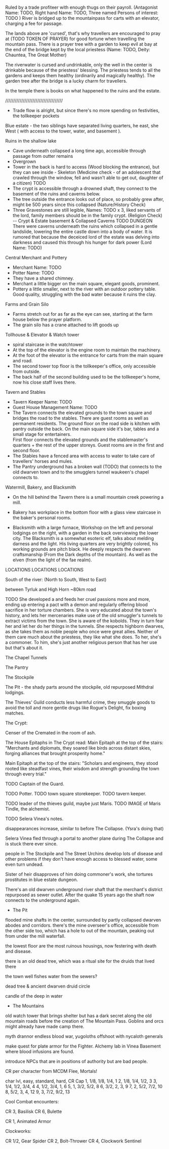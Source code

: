
Ruled by a trade profiteer with enough thugs on their payroll. (Antagonist Name: TODO, Right hand Name: TODO, Three named Persons of interest: TODO )
River is bridged up to the mountainpass for carts with an elevator, charging a fee for passage.


The lands above are 'cursed', that's why travellers are encouraged to pray at (TODO TOKEN OF PRAYER) 
for good fortune when travelling the mountain pass.
There is a prayer tree with a garden to keep evil at bay at the end of the bridge kept by the local priestess (Name: TODO, Deity: Chauntea, The Great Mother)

The riverwater is cursed and undrinkable, only the well in the center is drinkable because of the priestess' blessing. 
The priestess tends to all the gardens and keeps them healthy (ordinarily and magically healthy).
The garden tree after the bridge is a lucky charm for travellers. 

In the temple there is books on what happened to the ruins and the estate.




////////////////////////////////////


- Trade flow is alright, but since there's no more spending on festivities, the tollkeeper pockets 




Blue estate - the two siblings have separated living quarters, he east, she West ( with access to the tower, water, and basement ).



Ruins in the shallow lake
- Cave underneath collapsed a long time ago, accessible through passage from outter remains
- Overgrown
- Tower in the back is hard to access (Wood blocking the entrance), but they can see inside - Skeleton (Medicine check - of an adolescent that crawled through the window, fell and wasn't able to get out, daughter of a citizen) TODO
- The crypt is accessible through a drowned shaft, they connect to the basement of the ruins and caverns below.
- The tree outside the entrance looks out of place, so probably grew after, might be 500 years since this collapsed (Nature/History Check)
- Three Gravestones are still legible, Names: TODO x 3, liked servants of the lord, family members should be in the family crypt. (Religion Check)
-- Crypt & Estate basement & Collapsed Caverns TODO DUNGEON
There were caverns underneath the ruins which collapsed in a gentle landslide, lowering the entire castle down into a body of water.
It is rumored that because the deceiced lord of the estate was delving into darkness and caused this through his hunger for dark power (Lord Name: TODO)





Central Merchant and Pottery
- Merchant Name: TODO
- Potter Name: TODO
- They have a shared chimney.
- Merchant a little bigger on the main square, elegant goods, prominent.
- Pottery a little smaller, next to the river with an outdoor pottery table.
  Good quality, struggling with the bad water because it ruins the clay.



Farms and Grain Silo
- Farms stretch out for as far as the eye can see, starting at the farm house below the prayer platform.
- The grain silo has a crane attached to lift goods up 

Tollhouse & Elevator & Watch tower
- spiral staircase in the watchtower
- At the top of the elevator is the engine room to maintain the machinery.
- At the foot of the elevator is the entrance for carts from the main square and road.
- The second tower top floor is the tollkeeper's office, only accessible from outside.
- The back half of the second building used to be the tollkeeper's home, now his close staff lives there.

Tavern and Stables
- Tavern Keeper Name: TODO
- Guest House Management Name: TODO
- The Tavern connects the elevated grounds to the town square and bridges the road to the stables.
  There are guest rooms as well as permanent residents.
  The ground floor on the road side is kitchen with pantry outside the back.
  On the main square side it's bar, tables and a small stage for entertainers.  
  First floor connects the elevated grounds and the stablemaster's quarters + the rest of the upper storeys.
  Guest rooms are in the first and second floor.
- The Stables have a fenced area with access to water to take care of travellers' horses and mules.  
- The Pantry underground has a broken wall (TODO) that connects to the old dwarven town and to the smugglers tunnel waukeen's chapel connects to.



Watermill, Bakery, and Blacksmith
- On the hill behind the Tavern there is a small mountain creek powering a mill.

- Bakery has workplace in the bottom floor with a glass view staircase in the baker's personal rooms. 
  

- Blacksmith with a large furnace, Workshop on the left and personal lodgings on the right, 
  with a garden in the back overviewing the lower city.
  The Blacksmith is a somewhat esoteric elf, talks about melding darness and the light. 
  His living quarters are very brightly colored, his working grounds are pitch black.
  He deeply respects the dwarven craftsmanship (From the Dark depths of the mountain).
  As well as the elven (from the light of the fae realm).




LOCATIONS LOCATIONS LOCATIONS

South of the river: (North to South, West to East)


between Tyrluk and High Horn ~80km road


TODO 
    She developed a 
     and feeds her cruel passions more and more, 
    ending up entering a pact with a demon and regularly offering blood sacrifice in her torture chambers.
    She is very educated about the town's history, and lets her mercenaries make use of the old 
    smuggler's tunnels to extract victims from the town. 
    She is aware of the kobolds. They in turn fear her and let her do her things in the tunnels.
    She respects highborn dwarves, as she takes them as noble people who once were great allies.
    Neither of them care much about the priestess, they like what she does. To her, she's a commoner. 
    To him, she's just another religious person that has her use but that's about it.




The Chapel Tunnels

The Pantry

The Stockpile



The Pit - the shady parts around the stockpile, old repurposed Mithdral lodgings. 




The Thieves' Guild conducts less harmful crime, they smuggle goods to avoid the toll and more gentle drugs like Rogue's Delight,
 fix boxing matches.  


The Crypt:

Censer of the Cremated in the room of ash.

The House Epitaphs in The Crypt read:
Main Epitaph at the top of the stairs: 
"Merchants and diplomats, they soared like birds across distant skies, forging alliances that brought prosperity home."

Main Epitaph at the top of the stairs:
"Scholars and engineers, they stood rooted like steadfast vines, their wisdom and strength grounding the town through every trial."



TODO Captain of the Guard.

TODO Potter.
TODO town square storekeeper.
TODO tavern keeper.



TODO leader of the thieves guild, maybe just Maris.
TODO IMAGE of Maris Tindle, the alchemist.


TODO Selera Vinea's notes.


disappearances increase, similar to before The Collapse. (Ysra's doing that)

Selera Vinea fled through a portal to another plane during The Collapse and is stuck there ever since.



people in The Stockpile and The Street Urchins develop lots of disease and other problems if they don't have enough access to blessed water, 
  some even turn undead. 


Sister of heir disapproves of him doing commoner's work, she tortures prostitutes in blue estate dungeon. 

There's an old dwarven underground river shaft that the merchant's district repurposed as sewer outlet. 
After the quake 15 years ago the shaft now connects to the underground again.



- The Pit

flooded mine shafts in the center, surrounded by partly collapsed dwarven abodes and corridors.
  there's the mine overseer's office, accessible from the other side too, which has a hole to out of the mountain, 
  peaking out from under the mill waterfall.

the lowest floor are the most ruinous housings, now festering with death and disease.


there is an old dead tree, which was a ritual site for the druids that lived there


the town well fishes water from the sewers?

dead tree & ancient dwarven druid circle 


candle of the deep in water

- The Mountains

old watch tower that brings shelter but has a dark secret along the
old mountain roads before the creation of The Mountain Pass. 
Goblins and orcs might already have made camp there.



myth drannor 
endless blood war, yugoloths offshoot with nycaloth generals


make quest for plate armor for the Fighter.
Alchemy lab in Vinea Basement where blood infusions are found.


introduce NPCs that are in positions of authority but are bad people.





CR per character from MCDM Flee, Mortals!

char lvl, easy, standard, hard, CR Cap
1, 1/8, 1/8, 1/4, 1
2, 1/8, 1/4, 1/2, 3
3, 1/4, 1/2, 3/4, 4
4, 1/2, 3/4,   1, 6
5,   1, 3/2, 5/2, 8
6, 3/2,   2,   3, 9
7,   2, 5/2, 7/2, 10
8, 5/2,   3,   4, 12
9,   3, 7/2, 9/2, 13



Cool Combat encounters:

CR 3, Basilisk
CR 6, Bulette

CR 1, Animated Armor

Clockworks:

CR 1/2, Gear Spider
CR 2, Bolt-Thrower
CR 4, Clockwork Sentinel
